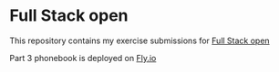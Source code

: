 # Full Stack open

This repository contains my exercise submissions for [Full Stack open](https://fullstackopen.com/en/)

Part 3 phonebook is deployed on [Fly.io](https://phoney-backend.fly.dev)
